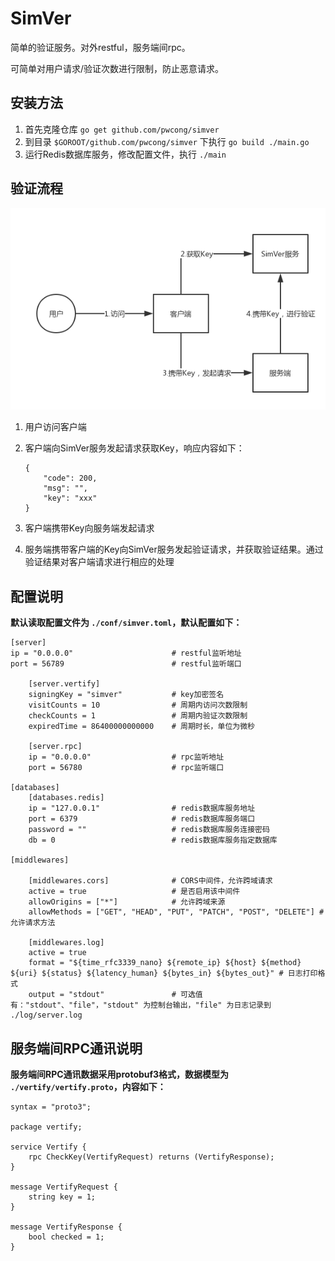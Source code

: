 # SimVer
简单的验证服务。对外restful，服务端间rpc。

可简单对用户请求/验证次数进行限制，防止恶意请求。

## 安装方法
1. 首先克隆仓库 `go get github.com/pwcong/simver`
2. 到目录 `$GOROOT/github.com/pwcong/simver` 下执行 `go build ./main.go`
3. 运行Redis数据库服务，修改配置文件，执行 `./main`

## 验证流程
![process](https://raw.githubusercontent.com/pwcong/SnapShot/master/simver/check.png)

1. 用户访问客户端

2. 客户端向SimVer服务发起请求获取Key，响应内容如下：
    ```
    {
        "code": 200,
        "msg": "",
        "key": "xxx"
    }
    ```

3. 客户端携带Key向服务端发起请求

4. 服务端携带客户端的Key向SimVer服务发起验证请求，并获取验证结果。通过验证结果对客户端请求进行相应的处理

## 配置说明
**默认读取配置文件为 `./conf/simver.toml`，默认配置如下：**
```
[server]
ip = "0.0.0.0"                      # restful监听地址
port = 56789                        # restful监听端口

    [server.vertify]
    signingKey = "simver"           # key加密签名
    visitCounts = 10                # 周期内访问次数限制
    checkCounts = 1                 # 周期内验证次数限制
    expiredTime = 86400000000000    # 周期时长，单位为微秒

    [server.rpc]
    ip = "0.0.0.0"                  # rpc监听地址
    port = 56780                    # rpc监听端口

[databases]
    [databases.redis]
    ip = "127.0.0.1"                # redis数据库服务地址
    port = 6379                     # redis数据库服务端口
    password = ""                   # redis数据库服务连接密码
    db = 0                          # redis数据库服务指定数据库

[middlewares]

    [middlewares.cors]              # CORS中间件，允许跨域请求
    active = true                   # 是否启用该中间件
    allowOrigins = ["*"]            # 允许跨域来源
    allowMethods = ["GET", "HEAD", "PUT", "PATCH", "POST", "DELETE"] # 允许请求方法

    [middlewares.log]
    active = true
    format = "${time_rfc3339_nano} ${remote_ip} ${host} ${method} ${uri} ${status} ${latency_human} ${bytes_in} ${bytes_out}" # 日志打印格式
    output = "stdout"               # 可选值有："stdout"、"file"，"stdout" 为控制台输出，"file" 为日志记录到 ./log/server.log

```

## 服务端间RPC通讯说明
**服务端间RPC通讯数据采用protobuf3格式，数据模型为 `./vertify/vertify.proto`，内容如下：**
```
syntax = "proto3";

package vertify;

service Vertify {
    rpc CheckKey(VertifyRequest) returns (VertifyResponse);
}

message VertifyRequest {
    string key = 1;
}

message VertifyResponse {
    bool checked = 1;
}

```

